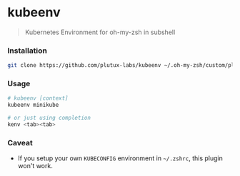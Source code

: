 # kubeenv

> Kubernetes Environment for oh-my-zsh in subshell

### Installation

```sh
git clone https://github.com/plutux-labs/kubeenv ~/.oh-my-zsh/custom/plugins/kubeenv
```

### Usage

```sh
# kubeenv [context]
kubeenv minikube

# or just using completion 
kenv <tab><tab>
```

### Caveat

- If you setup your own `KUBECONFIG` environment in `~/.zshrc`, this plugin won't work.
